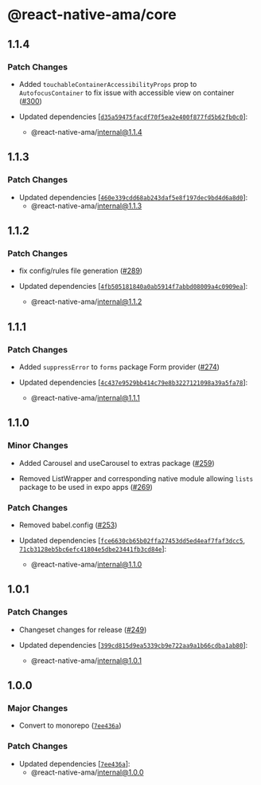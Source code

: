 # @react-native-ama/core

## 1.1.4

### Patch Changes

- Added `touchableContainerAccessibilityProps` prop to `AutofocusContainer` to fix issue with accessible view on container ([#300](https://github.com/FormidableLabs/react-native-ama/pull/300))

- Updated dependencies [[`d35a59475facdf70f5ea2e400f877fd5b62fb0c0`](https://github.com/FormidableLabs/react-native-ama/commit/d35a59475facdf70f5ea2e400f877fd5b62fb0c0)]:
  - @react-native-ama/internal@1.1.4

## 1.1.3

### Patch Changes

- Updated dependencies [[`460e339cdd68ab243daf5e8f197dec9bd4d6a8d0`](https://github.com/FormidableLabs/react-native-ama/commit/460e339cdd68ab243daf5e8f197dec9bd4d6a8d0)]:
  - @react-native-ama/internal@1.1.3

## 1.1.2

### Patch Changes

- fix config/rules file generation ([#289](https://github.com/FormidableLabs/react-native-ama/pull/289))

- Updated dependencies [[`4fb505181840a0ab5914f7abbd08009a4c0909ea`](https://github.com/FormidableLabs/react-native-ama/commit/4fb505181840a0ab5914f7abbd08009a4c0909ea)]:
  - @react-native-ama/internal@1.1.2

## 1.1.1

### Patch Changes

- Added `suppressError` to `forms` package Form provider ([#274](https://github.com/FormidableLabs/react-native-ama/pull/274))

- Updated dependencies [[`4c437e9529bb414c79e8b3227121098a39a5fa78`](https://github.com/FormidableLabs/react-native-ama/commit/4c437e9529bb414c79e8b3227121098a39a5fa78)]:
  - @react-native-ama/internal@1.1.1

## 1.1.0

### Minor Changes

- Added Carousel and useCarousel to extras package ([#259](https://github.com/FormidableLabs/react-native-ama/pull/259))

- Removed ListWrapper and corresponding native module allowing `lists` package to be used in expo apps ([#269](https://github.com/FormidableLabs/react-native-ama/pull/269))

### Patch Changes

- Removed babel.config ([#253](https://github.com/FormidableLabs/react-native-ama/pull/253))

- Updated dependencies [[`fce6630cb65b02ffa27453dd5ed4eaf7faf3dcc5`](https://github.com/FormidableLabs/react-native-ama/commit/fce6630cb65b02ffa27453dd5ed4eaf7faf3dcc5), [`71cb3128eb5bc6efc41804e5dbe23441fb3cd84e`](https://github.com/FormidableLabs/react-native-ama/commit/71cb3128eb5bc6efc41804e5dbe23441fb3cd84e)]:
  - @react-native-ama/internal@1.1.0

## 1.0.1

### Patch Changes

- Changeset changes for release ([#249](https://github.com/FormidableLabs/react-native-ama/pull/249))

- Updated dependencies [[`399cd815d9ea5339cb9e722aa9a1b66cdba1ab80`](https://github.com/FormidableLabs/react-native-ama/commit/399cd815d9ea5339cb9e722aa9a1b66cdba1ab80)]:
  - @react-native-ama/internal@1.0.1

## 1.0.0

### Major Changes

- Convert to monorepo ([`7ee436a`](https://github.com/FormidableLabs/react-native-ama/commit/7ee436a6c6cce5b68ed265d434890e9c854b24e3))

### Patch Changes

- Updated dependencies [[`7ee436a`](https://github.com/FormidableLabs/react-native-ama/commit/7ee436a6c6cce5b68ed265d434890e9c854b24e3)]:
  - @react-native-ama/internal@1.0.0
